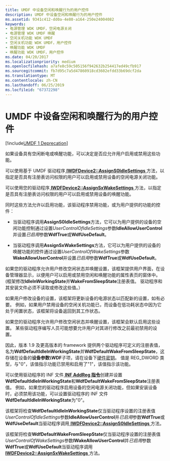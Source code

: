 ```yaml
---
title: UMDF 中设备空闲和唤醒行为的用户控件
description: UMDF 中设备空闲和唤醒行为的用户控件
ms.assetid: 9341c412-dd0a-4e80-a164-250e24004082
keywords:
- 电源管理 WDK UMDF，空闲电源关闭
- 电源管理 WDK UMDF 唤醒
- 空闲关机功能 WDK UMDF
- 空闲关机功能 WDK UMDF，用户控件
- 唤醒功能 WDK UMDF
- 唤醒功能 WDK UMDF，用户控件
ms.date: 04/20/2017
ms.localizationpriority: medium
ms.openlocfilehash: a7afe8c59c505156f942632b254417ed49cfb917
ms.sourcegitcommit: fb7d95c7a5d47860918cd3602efdd33b69dcf2da
ms.translationtype: MT
ms.contentlocale: zh-CN
ms.lasthandoff: 06/25/2019
ms.locfileid: "67372298"
---
```

# <a name="user-control-of-device-idle-and-wake-behavior-in-umdf"></a>UMDF 中设备空闲和唤醒行为的用户控件


[!include[UMDF 1 Deprecation](../umdf-1-deprecation.md)]

如果设备具有空闲断电或唤醒功能，可以决定是否应允许用户启用或禁用这些功能。

可以使用基于 UMDF 驱动程序[ **IWDFDevice2::AssignS0IdleSettings** ](https://docs.microsoft.com/windows-hardware/drivers/ddi/content/wudfddi/nf-wudfddi-iwdfdevice2-assigns0idlesettings)方法，以指定是否具有注册表访问权限的用户可以启用或禁用设备的空闲电源关闭功能。

可以使用您的驱动程序[ **IWDFDevice2::AssignSxWakeSettings** ](https://docs.microsoft.com/windows-hardware/drivers/ddi/content/wudfddi/nf-wudfddi-iwdfdevice2-assignsxwakesettings)方法，以指定是否具有注册表访问权限的用户可以启用或禁用设备的唤醒功能。

同时这些方法允许以启用功能，该驱动程序禁用功能，或为用户提供的功能的控件：

-   当驱动程序调用**AssignS0IdleSettings**方法，它可以为用户提供的设备的空闲功能控制通过设置*UserControlOfIdleSettings*参数**IdleAllowUserControl**并设置*已启用*参数**WdfTrue**或**WdfUseDefault**。

-   当驱动程序调用**AssignSxWakeSettings**方法，它可以为用户提供的设备的唤醒功能的控件通过设置*UserControlOfWakeSettings*参数**WakeAllowUserControl**并设置*已启用*参数**WdfTrue**或**WdfUseDefault**。

如果您的驱动程序允许用户修改空闲状态并唤醒设置，该框架提供用户界面，在设备管理器显示，以便用户可以启用或禁用空闲和唤醒功能的属性表页的窗体中。 (框架修改**IdleInWorkingState**并**WakeFromSleepState**注册表值。 驱动程序和其安装文件必须不读取或修改这些值。）

如果用户修改设备的设置，该框架将更新设备的电源状态以匹配新的设置，如有必要。 例如，如果用户禁用设备的空闲关机功能已，而设备在低功耗状态中因为它处于闲置状态，该框架将设备返回到其工作状态。

如果您的驱动程序允许用户修改空闲状态并唤醒设置，该框架会默认启用这些设置。 某些驱动程序编写人员可能想要允许用户对其进行修改之前最初禁用的设置。

因此，版本 1.9 及更高版本的 framework 提供两个驱动程序可定义的注册表值，名为**WdfDefaultIdleInWorkingState**并**WdfDefaultWakeFromSleepState**，这存储在设备的**设备参数\\WDF**子项，请在设备下[硬件密钥](https://docs.microsoft.com/windows-hardware/drivers/wdf/using-the-registry-in-umdf-1-x-drivers)。 值是 REG\_DWORD 类型，与"0"，该值指示功能已禁用和启用了"1"，该值指示该功能。

可以使用驱动程序的 INF 文件[ **INF AddReg 指令**](https://docs.microsoft.com/windows-hardware/drivers/install/inf-addreg-directive)创建并设置**WdfDefaultIdleInWorkingState**和**WdfDefaultWakeFromSleepState**注册表值。 例如，如果您的驱动程序启用设备的空闲电源关闭功能，但如果安装设备时，必须禁用该功能，可以设置驱动程序的 INF 文件**WdfDefaultIdleInWorkingState**为"0"。

该框架将检查**WdfDefaultIdleInWorkingState**仅当驱动程序设置的注册表值*UserControlOfIdleSettings*参数**IdleAllowUserControl**并*已启用*参数**WdfTrue**或**WdfUseDefault**当驱动程序调用[ **IWDFDevice2::AssignS0IdleSettings** ](https://docs.microsoft.com/windows-hardware/drivers/ddi/content/wudfddi/nf-wudfddi-iwdfdevice2-assigns0idlesettings)方法。

该框架将检查**WdfDefaultWakeFromSleepState**仅当驱动程序设置的注册表值*UserControlOfWakeSettings*参数**IWakeAllowUserControl**并*已启用*参数**WdfTrue**或**WdfUseDefault**当驱动程序调用[ **IWDFDevice2::AssignSxWakeSettings** ](https://docs.microsoft.com/windows-hardware/drivers/ddi/content/wudfddi/nf-wudfddi-iwdfdevice2-assignsxwakesettings)方法。

 

 





